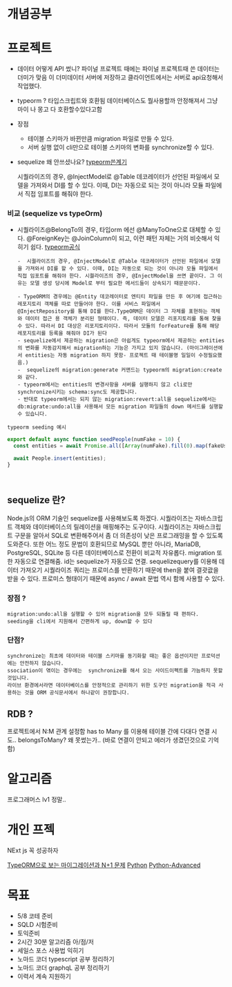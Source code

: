 # 개념공부

# 프로젝트

- 데이터 어떻게 API 썼니?
  파이널 프로젝트 때에는
  파이널 프로젝트때 쓴 데이터는 더미가 맞음 이 더미데이터 서버에 저장하고
  클라이언트에서는 서버로 api요청해서 작업했다.

- typeorm ?
  타입스크립트와 호환됨
  데이터베이스도 뭘사용할까 안정해져서 그냥 마이 나 몽고 다 호환할수있다고함
- 장점

  - 테이블 스키마가 바뀐만큼 migration 파일로 만들 수 있다.
  - 서버 실행 없이 cli만으로 테이블 스키마의 변화를 synchronize할 수 있다.

- sequelize 왜 안쓰셨나요?
  [typeorm쓴계기](https://blog.naver.com/PostView.naver?blogId=biud436&logNo=222475532484&parentCategoryNo=&categoryNo=199&viewDate=&isShowPopularPosts=true&from=search)

  시퀄라이즈의 경우, @InjectModel로 @Table 데코레이터가 선언된 파일에서 모델을 가져와서 DI를 할 수 있다.
  이때, DI는 자동으로 되는 것이 아니라 모듈 파일에서 직접 임포트를 해줘야 한다.

### 비교 (sequelize vs typeOrm)

- 시퀄라이즈@BelongTo의 경우, 타입orm 에선 @ManyToOne으로 대체할 수 있다. @ForeignKey는 @JoinColumn이 되고, 이런 패턴 자체는 거의 비슷해서 익히기 쉽다.
  [typeorm공식](https://orkhan.gitbook.io/typeorm/docs/many-to-one-one-to-many-relations)

      -  시퀄라이즈의 경우, @InjectModel로 @Table 데코레이터가 선언된 파일에서 모델을 가져와서 DI를 할 수 있다. 이때, DI는 자동으로 되는 것이 아니라 모듈 파일에서 직접 임포트를 해줘야 한다. ​시퀄라이즈의 경우, @InjectModel을 쓰면 끝이다. 그 이유는 모델 생성 당시에 Model로 부터 필요한 메서드들이 상속되기 때문문이다.

      - TypeORM의 경우에는 @Entity 데코레이터로 엔티티 파일을 만든 후 여기에 접근하는 레포지토리 객체를 따로 만들어야 한다. 이를 서비스 파일에서    @InjectRepository를 통해 DI를 한다.TypeORM은 데이터 그 자체를 표현하는 객체와 데이터 접근 용 객체가 분리된 형태이다. 즉, 데이터 모델은 리포지토리를 통해 찾을 수 있다. 따라서 DI 대상은 리포지토리이다. 따라서 모듈의 forFeature를 통해 해당 레포지토리를 등록을 해줘야 DI가 된다
      - sequelize에서 제공하는 migration은 아쉽게도 typeorm에서 제공하는 entities의 변화를 자동감지해서 migration하는 기능은 가지고 있지 않습니다. (마이그레이션에서 entities는 자동 migration 하지 못함- 프로젝트 때 테이블명 일일이 수정필요했음.)
      -  sequelize의 migration:generate 커맨드는 typeorm의 migration:create와 같다.
      - typeorm에서는 entities의 변경사항을 서버를 실행하지 않고 cli로만 synchronize시키는 schema:sync도 제공합니다.
      - 반대로 typeorm에서는 되지 않는 migration:revert:all을 sequelize에서는 db:migrate:undo:all을 사용해서 모든 migration 파일들의 down 메서드를 실행할 수 있습니다.

`typeorm seeding 예시 `

```jsx
export default async function seedPeople(numFake = 10) {
  const entities = await Promise.all([Array(numFake).fill(0).map(fakeUser)]);

  await People.insert(entities);
}
```

        ​

## sequelize 란?

Node.js의 ORM 기술인 sequelize를 사용해보도록 하겠다.
시퀄라이즈는 자바스크립트 객체와 데이터베이스의 릴레이션을 매핑해주는 도구이다.
시퀄라이즈는 자바스크립트 구문을 알아서 SQL로 변환해주어서 좀 더 의존성이 낮은 프로그래밍을 할 수 있도록 도와준다.
또한 어느 정도 문법이 호환되므로 MySQL 뿐만 아니라, MariaDB, PostgreSQL, SQLite 등 다른 데이터베이스로 전환이 비교적 자유롭다.
migration 또한 자동으로 연결해줌.
id는 sequelize가 자동으로 연결.
sequelizequery를 이용해 데이터 가져오기
시퀄라이즈 쿼리는 프로미스를 반환하기 때문에 then을 붙여 결괏괎을 받을 수 있다.
프로미스 형태이기 때문에 async / await 문법 역시 함께 사용할 수 있다.

### 장점 ?

    migration:undo:all을 실행할 수 있어 migration을 모두 되돌릴 때 편하다.
    seeding을 cli에서 지원해서 간편하게 up, down할 수 있다

### 단점?

    synchronize는 최초에 데이터와 테이블 스키마를 동기화할 때는 좋은 옵션이지만 프로덕션에는 안전하지 않습니다.
    ssociation이 엮이는 경우에는  synchronize를 해서 오는 사이드이펙트를 가늠하지 못할 것입니다.
    라이브 환경에서라면 데이터베이스를 안정적으로 관리하기 위한 도구인 migration을 적극 사용하는 것을 ORM 공식문서에서 하나같이 권장합니다.

## RDB ?

프로젝트에서 N:M 관계 설정함
has to Many 를 이용해 테이블 간에 다대다 연결 시도..
belongsToMany? 왜 못썼는가.. (바로 연결이 안되고 에러가 생겼던것으로 기억함)

# 알고리즘

프로그래머스 lv1 정말..

# 개인 프젝

NExt js 꼭 성공하자

[TypeORM으로 보는 마이그레이션과 N+1 문제](https://yangeok.github.io/orm/2020/11/23/typeorm-theoritical.html)
[Python](https://yangeok.github.io/orm/2020/11/23/typeorm-theoritical.html)
[Python-Advanced](https://www.youtube.com/watch?v=k60oT_8lyFw)

# 목표

- 5/8 코테 준비
- SQLD 시험준비
- 토익준비
- 2시간 30분 알고리즘 아/점/저
- 세일스 포스 사용법 익히기
- 노마드 코더 typescript 공부 정리하기
- 노마드 코더 graphqL 공부 정리하기
- 이력서 계속 지원하기
